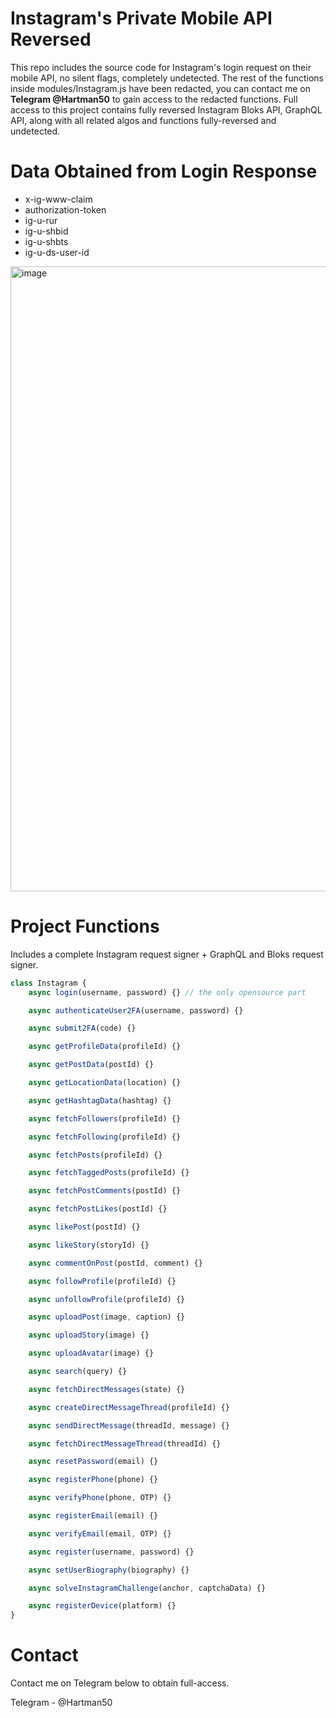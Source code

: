 # Instagram's Private Mobile API Reversed

This repo includes the source code for Instagram's login request on their mobile API, no silent flags, completely undetected. The rest of the functions inside modules/Instagram.js have been redacted, you can contact me on **Telegram @Hartman50** to gain access to the redacted functions. Full access to this project contains fully reversed Instagram Bloks API, GraphQL API, along with all related algos and functions fully-reversed and undetected. 

# Data Obtained from Login Response

- x-ig-www-claim
- authorization-token
- ig-u-rur
- ig-u-shbid
- ig-u-shbts
- ig-u-ds-user-id
<img width="1000" alt="image" src="https://media.discordapp.net/attachments/1196498726919876628/1266485333269286952/Screenshot_2024-07-26_at_3.40.35_PM.png?ex=66a551e1&is=66a40061&hm=125bf0acc77360d37542973040d20c2acaf1157efba215607965c1043c7fb9d6&=&format=webp&quality=lossless&width=1868&height=234">

# Project Functions

Includes a complete Instagram request signer + GraphQL and Bloks request signer.

```js
class Instagram {
    async login(username, password) {} // the only opensource part

    async authenticateUser2FA(username, password) {}

    async submit2FA(code) {}

    async getProfileData(profileId) {}

    async getPostData(postId) {}

    async getLocationData(location) {}

    async getHashtagData(hashtag) {}

    async fetchFollowers(profileId) {}

    async fetchFollowing(profileId) {}

    async fetchPosts(profileId) {}

    async fetchTaggedPosts(profileId) {}

    async fetchPostComments(postId) {}

    async fetchPostLikes(postId) {}

    async likePost(postId) {}

    async likeStory(storyId) {}

    async commentOnPost(postId, comment) {}

    async followProfile(profileId) {}

    async unfollowProfile(profileId) {}

    async uploadPost(image, caption) {}

    async uploadStory(image) {}

    async uploadAvatar(image) {}

    async search(query) {}

    async fetchDirectMessages(state) {}

    async createDirectMessageThread(profileId) {}

    async sendDirectMessage(threadId, message) {}

    async fetchDirectMessageThread(threadId) {}

    async resetPassword(email) {}

    async registerPhone(phone) {}

    async verifyPhone(phone, OTP) {}

    async registerEmail(email) {}

    async verifyEmail(email, OTP) {}

    async register(username, password) {}

    async setUserBiography(biography) {}

    async solveInstagramChallenge(anchor, captchaData) {}

    async registerDevice(platform) {}
}
```

# Contact

Contact me on Telegram below to obtain full-access.

Telegram - @Hartman50
